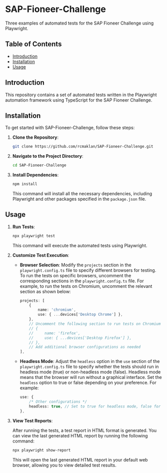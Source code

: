 # SAP-Fioneer-Challenge
Three examples of automated tests for the SAP Fioneer Challenge using Playwright.

## Table of Contents

- [Introduction](#introduction)
- [Installation](#installation)
- [Usage](#usage)

## Introduction

This repository contains a set of automated tests written in the Playwright automation framework using TypeScript for the SAP Fioneer Challenge.

## Installation

To get started with SAP-Fioneer-Challenge, follow these steps:

1. **Clone the Repository**: 
    ```bash
    git clone https://github.com/rcmaklan/SAP-Fioneer-Challenge.git
    ```

2. **Navigate to the Project Directory**:
    ```bash
    cd SAP-Fioneer-Challenge
    ```

3. **Install Dependencies**:
    ```bash
    npm install
    ```

    This command will install all the necessary dependencies, including Playwright and other packages specified in the `package.json` file.

## Usage

1. **Run Tests**:
    ```bash
    npx playwright test
    ```

    This command will execute the automated tests using Playwright.

2. **Customize Test Execution**:

    - **Browser Selection**: Modify the `projects` section in the `playwright.config.ts` file to specify different browsers for testing. To run the tests on specific browsers, uncomment the corresponding sections in the `playwright.config.ts` file. For example, to run the tests on Chromium, uncomment the relevant section as shown below:

        ```typescript
        projects: [
            {
                name: 'chromium',
                use: { ...devices['Desktop Chrome'] },
            },
            // Uncomment the following section to run tests on Chromium
            // {
            //     name: 'firefox',
            //     use: { ...devices['Desktop Firefox'] },
            // },
            // Add additional browser configurations as needed
        ],
        ```

    - **Headless Mode**: Adjust the `headless` option in the `use` section of the `playwright.config.ts` file to specify whether the tests should run in headless mode (true) or non-headless mode (false). Headless mode means that the browser will run without a graphical interface. Set the `headless` option to true or false depending on your preference. For example:

        ```typescript
        use: {
            /* Other configurations */
            headless: true, // Set to true for headless mode, false for non-headless mode
        },
        ```

3. **View Test Reports**:

    After running the tests, a test report in HTML format is generated. You can view the last generated HTML report by running the following command:

    ```bash
    npx playwright show-report
    ```

    This will open the last generated HTML report in your default web browser, allowing you to view detailed test results.


